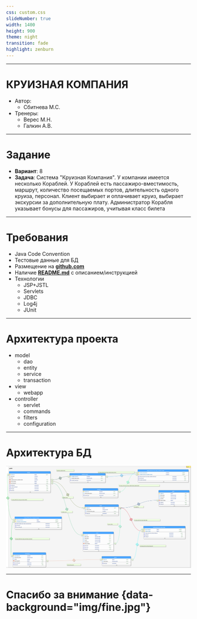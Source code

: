 ```yaml
---
css: custom.css
slideNumber: true
width: 1400
height: 900
theme: night
transition: fade
highlight: zenburn
---
```


--- ---

# КРУИЗНАЯ КОМПАНИЯ

- Автор:
	- Сбитнева М.С.
- Тренеры:
	- Верес М.Н.
	- Галкин А.В.

--- ---

# Задание

- **Вариант**: 8
- **Задача**: Система "Круизная Компания". У компании имеется несколько Кораблей. У Кораблей есть пассажиро-вместимость, маршрут, количество посещаемых портов, длительность одного круиза, персонал. Клиент выбирает и оплачивает круиз, выбирает экскурсии за дополнительную плату. Администратор Корабля указывает бонусы для пассажиров, учитывая класс билета

--- ---

# Требования

- Java Code Convention
- Тестовые данные для БД
- Размещение на [**github.com**](https://www.github.com/Sbitneva/FinalProject)
- Наличие [**README.md**](https://www.github.com/Sbitneva/FinalProject/blob/dev/README.md) с описанием/инструкцией
- Технологии
	- JSP+JSTL
	- Servlets
	- JDBC
	- Log4j
	- JUnit

--- ---

# Архитектура проекта

- model
	- dao
	- entity
	- service
	- transaction
- view
	- webapp
- controller
	- servlet
	- commands
	- filters
	- configuration

--- ---

# Архитектура БД

![[DB][db]][db]

[db]:img/db.svg

--- ---

# Спасибо за внимание {data-background="img/fine.jpg"}
